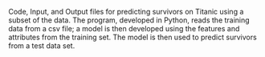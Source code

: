 Code, Input, and Output files for predicting survivors on Titanic using a subset of the data. The program, developed in Python, reads the training data from a csv file; a model is then developed using the features and attributes from the training set.
The model is then used to predict survivors from a test data set. 